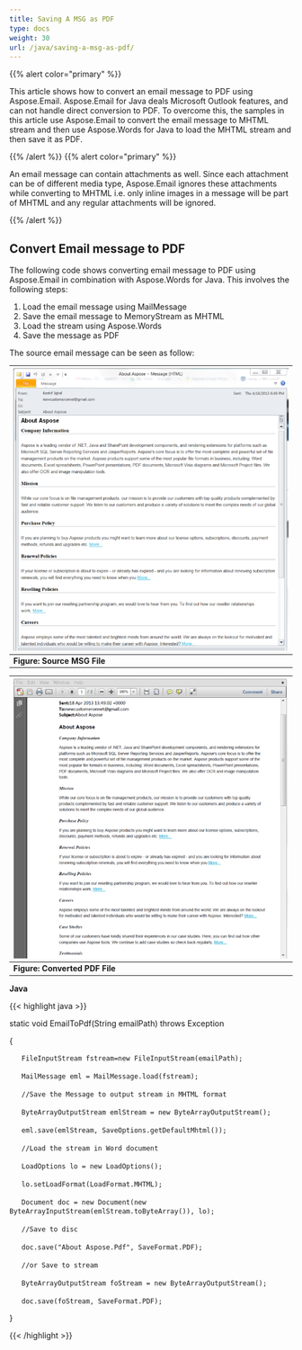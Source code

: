 ```yaml
---
title: Saving A MSG as PDF
type: docs
weight: 30
url: /java/saving-a-msg-as-pdf/
---
```


{{% alert color="primary" %}} 

This article shows how to convert an email message to PDF using Aspose.Email.
Aspose.Email for Java deals Microsoft Outlook features, and can not handle direct conversion to PDF. To overcome this, the samples in this article use Aspose.Email to convert the email message to MHTML stream and then use Aspose.Words for Java to load the MHTML stream and then save it as PDF.

{{% /alert %}} {{% alert color="primary" %}} 

An email message can contain attachments as well. Since each attachment can be of different media type, Aspose.Email ignores these attachments while converting to MHTML i.e. only inline images in a message will be part of MHTML and any regular attachments will be ignored.

{{% /alert %}} 
## **Convert Email message to PDF**
The following code shows converting email message to PDF using Aspose.Email in combination with Aspose.Words for Java. This involves the following steps:

1. Load the email message using MailMessage
1. Save the email message to MemoryStream as MHTML
1. Load the stream using Aspose.Words
1. Save the message as PDF

The source email message can be seen as follow:

|![todo:image_alt_text](saving-a-msg-as-pdf_1.png)|
| :- |
|**Figure: Source MSG File** |


|![todo:image_alt_text](saving-a-msg-as-pdf_2.png)|
| :- |
|**Figure: Converted PDF File** |
**Java**

{{< highlight java >}}

 static void EmailToPdf(String emailPath) throws Exception

{

       FileInputStream fstream=new FileInputStream(emailPath);

       MailMessage eml = MailMessage.load(fstream);

       //Save the Message to output stream in MHTML format

       ByteArrayOutputStream emlStream = new ByteArrayOutputStream();

       eml.save(emlStream, SaveOptions.getDefaultMhtml());

       //Load the stream in Word document

       LoadOptions lo = new LoadOptions();

       lo.setLoadFormat(LoadFormat.MHTML);

       Document doc = new Document(new ByteArrayInputStream(emlStream.toByteArray()), lo);

       //Save to disc

       doc.save("About Aspose.Pdf", SaveFormat.PDF);

       //or Save to stream

       ByteArrayOutputStream foStream = new ByteArrayOutputStream();

       doc.save(foStream, SaveFormat.PDF);

}

{{< /highlight >}}
